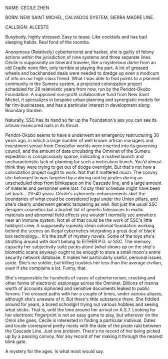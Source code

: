 NAME: CÉCILE ZHEN

BORN: NEW SAINT MICHEL, CALVADOS SYSTEM, SIERRA MADRE LINE.

CALLSIGN: ALCESTE

Busybody, highly stressed. Easy to tease. Like cocktails and has bad sleeping habits. Real fond of the roomba.

Anonymous (Relatively) cyberterrorist and hacker, she is guilty of felony actions within the jurisdiction of nine systems and three separate lines.
Cécile is supposedly an itinerant traveler, like a mysterious dame from an old Cradle noire film, only terrible at playing the part. A lot of greased wheels and backhanded deals were needed to dredge up even a modicum of info on our high-class friend. What I was able to find points to a planned community in the Sumeru system, a projected colonization project scheduled for 28 relativistic years from now, run by the Peridot-Okubo Foundation. 
A supposed non-profit collaborative fund from New Saint Michel, it specializes in bespoke urban planning and synergistic models for far rim-businesses, and has a particular interest in development along Boundary Garden.

Naturally, SSC has its hand so far up the Foundation's ass you can see its artisan-manicured nails in its throat. 

Peridot-Okubo seems to have a underwent an emergency restructuring 30 years ago, in which a large number of well known artisan managers and investment sensei from Constellar worlds were inserted into its governing council, and the amount of data circulating the Omninet of the Sumeru expedition is conspicuously sparse, indicating a rushed launch and uncharacteristic lack of planning for such a meticulous bunch.
You'd almost think they were trying to get out of dodge overnight. But that's not how a colonization project ought to work. Not that it mattered much. 
The convoy she belonged to was targeted by a daring raid by pirates during an unscheduled drop from blinkspace on the Cascade line, and a large amount of materiel and personnel were lost. I'd say their schedule might have been set back... 20-40 years.
Cécile's cybernetic enhancements skirt the boundaries of what could be considered legal under the Union pillars, and she's clearly underwent genetic tampering as well. Not just the usual SSC designer cosmetics but a bucket list of genetic tolerances to exotic materials and abnormal field effects you wouldn't normally see anywhere near an immune system.
Not all of that could be the work of SSC's little hobbyist crew. A supposedly squeaky clean colonial foundation working behind the scenes on illegal cybernetics integrating a great deal of black box technology... It's the stuff of mystery novels. Some of the toys she's strutting around with don't belong to EITHER P.O. or SSC. 
The memory capacity her subjectivity suite packs alone (what shows up on the ship's biometric scans anyway) ought to be enough to store a small moon's entire security network database. 
It makes her particularly useful, personal issues aside. She's no soldier, but killing troubles her less than the average civilian, even if she complains a lot. Funny, that. 

She's responsible for hundreds of cases of cyberterrorism, cracking and other forms of electronic espionage across the Omninet. Billions of manna worth of accounts siphoned and sensitive documents leaked to public forums. 
I've crossed paths with her a couple of times, under various aliases, although she's unaware of it. But there's little substance there. She fiddled around for years, a bored schoolgirl trying out various hobbies and seeing what sticks. 
That is, until the time around her arrival on A.S.7. Looking for her electronic fingerprint is not an easy game to play, but wherever on the Omni she goes, Cécile is interested in finding a particular indiviual. 
Dates and locale correspond pretty nicely with the date of the pirate raid between the Cascade Line. Just one problem. There's no record of her being picked up by a passing convoy. Nor any record of her making it through the nearest blink gate.

A mystery for the ages. Is what most would say.
 